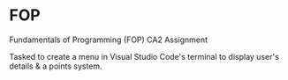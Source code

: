 # FOP
Fundamentals of Programming (FOP) CA2 Assignment

Tasked to create a menu in Visual Studio Code's terminal to display user's details & a points system.
